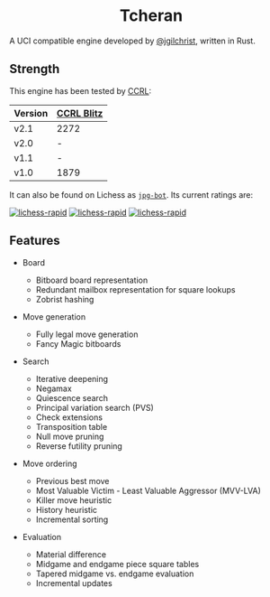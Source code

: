 # <div align="center">Tcheran</div>

A UCI compatible engine developed by [@jgilchrist](https://github.com/jgilchrist), written in Rust.

## Strength

This engine has been tested by [CCRL](https://computerchess.org.uk/ccrl/):

| Version | [CCRL Blitz](https://computerchess.org.uk/ccrl/404/) |
| ------- | ---------------------------------------------------- |
| v2.1    | 2272                                                 |
| v2.0    | -                                                    |
| v1.1    | -                                                    |
| v1.0    | 1879                                                 |

It can also be found on Lichess as [`jpg-bot`](https://lichess.org/@/jpg-bot). Its current ratings are:

[![lichess-rapid](https://lichess-shield.vercel.app/api?username=jpg-bot&format=bullet)](https://lichess.org/@/jpg-bot/perf/bullet)
[![lichess-rapid](https://lichess-shield.vercel.app/api?username=jpg-bot&format=blitz)](https://lichess.org/@/jpg-bot/perf/blitz)
[![lichess-rapid](https://lichess-shield.vercel.app/api?username=jpg-bot&format=rapid)](https://lichess.org/@/jpg-bot/perf/rapid)

## Features

* Board
    * Bitboard board representation
    * Redundant mailbox representation for square lookups
    * Zobrist hashing

* Move generation
    * Fully legal move generation
    * Fancy Magic bitboards

* Search
    * Iterative deepening
    * Negamax
    * Quiescence search
    * Principal variation search (PVS)
    * Check extensions
    * Transposition table
    * Null move pruning
    * Reverse futility pruning

* Move ordering
    * Previous best move
    * Most Valuable Victim - Least Valuable Aggressor (MVV-LVA)
    * Killer move heuristic
    * History heuristic
    * Incremental sorting

* Evaluation
    * Material difference
    * Midgame and endgame piece square tables
    * Tapered midgame vs. endgame evaluation
    * Incremental updates
